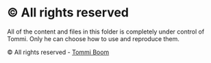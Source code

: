 # &copy; All rights reserved

All of the content and files in this folder is completely under control of Tommi. Only he can choose how to use and reproduce them.

&copy; All rights reserved - [Tommi Boom](https://tommi.space)
